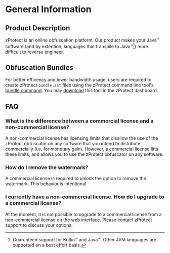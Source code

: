 # General Information

## Product Description
zProtect is an online obfuscation platform. Our product makes your Java™ software (and by extention, languages that transpile to Java™[^1]) more difficult to reverse engineer. 

## Obfuscation Bundles
For better efficency and lower bandwidth usage, users are required to create zProtect `bundle.zst` files using the zProtect command line tool's [bundle command](./commandline.md). You may [download](https://zprotect.dev/dashboard/cli) this tool in the zProtect dashboard.

## FAQ
### What is the difference between a commercial license and a non-commercial license?
A non-commercial license has licensing limits that disallow the use of the zProtect obfuscator on any software that you intend to distribute commercially (i.e. for monetary gain). However, a commercial license lifts these limits, and allows you to use the zProtect obfuscator on any software.

### How do I remove the watermark?
A commercial license is required to unlock the option to remove the watermark. This behavior is intentional.

### I currently have a non-commercial license. How do I upgrade to a commercial license?
At the moment, it is not possible to upgrade to a commercial license from a non-commercial license on the web interface. Please contact zProtect support to discuss your options.

[^1]: Guarunteed support for Kotlin™ and Java™. Other JVM languages are supported on a best effort basis.

